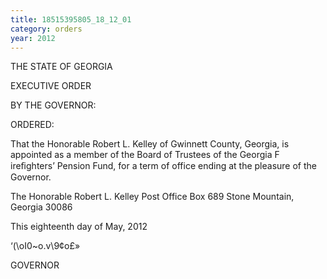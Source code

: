```yaml
---
title: 18515395805_18_12_01
category: orders
year: 2012
---
```

 

THE STATE OF GEORGIA

EXECUTIVE ORDER

BY THE GOVERNOR:

ORDERED:

That the Honorable Robert L. Kelley of
Gwinnett County, Georgia, is appointed as a
member of the Board of Trustees of the
Georgia F ireﬁghters’ Pension Fund, for a
term of office ending at the pleasure of the
Governor.

The Honorable Robert L. Kelley
Post Office Box 689
Stone Mountain, Georgia 30086

This eighteenth day of May, 2012

‘(\oI0~o.v\9¢o£»

GOVERNOR

